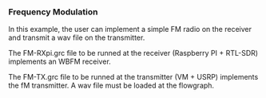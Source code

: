 ### Frequency Modulation

In this example, the user can implement a simple FM radio on the receiver
and transmit a wav file on the transmitter.

The FM-RXpi.grc file to be runned at the receiver (Raspberry PI + RTL-SDR)
implements an WBFM receiver.

The FM-TX.grc file to be runned at the transmitter (VM + USRP) implements the
fM transmitter. A wav file must be loaded at the flowgraph.
